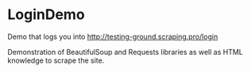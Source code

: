 # LoginDemo
Demo that logs you into http://testing-ground.scraping.pro/login

Demonstration of BeautifulSoup and Requests libraries as well as HTML knowledge to scrape the site.
